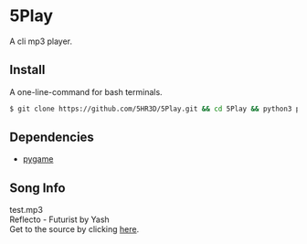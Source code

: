 # 5Play
A cli mp3 player.
## Install
A one-line-command for bash terminals.
```sh
$ git clone https://github.com/5HR3D/5Play.git && cd 5Play && python3 player.py
```
## Dependencies
- [pygame](https://www.pygame.org/)
## Song Info
test.mp3<br>
Reflecto - Futurist by Yash<br>
Get to the source by clicking [here](https://www.youtube.com/watch?v=iaw0h4T1WEw).
